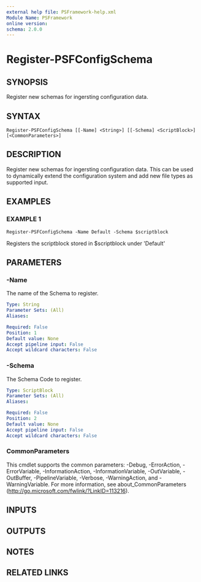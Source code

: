 ```yaml
---
external help file: PSFramework-help.xml
Module Name: PSFramework
online version:
schema: 2.0.0
---
```


# Register-PSFConfigSchema

## SYNOPSIS
Register new schemas for ingersting configuration data.

## SYNTAX

```
Register-PSFConfigSchema [[-Name] <String>] [[-Schema] <ScriptBlock>] [<CommonParameters>]
```

## DESCRIPTION
Register new schemas for ingersting configuration data.
This can be used to dynamically extend the configuration system and add new file types as supported input.

## EXAMPLES

### EXAMPLE 1
```
Register-PSFConfigSchema -Name Default -Schema $scriptblock
```

Registers the scriptblock stored in $scriptblock under 'Default'

## PARAMETERS

### -Name
The name of the Schema to register.

```yaml
Type: String
Parameter Sets: (All)
Aliases:

Required: False
Position: 1
Default value: None
Accept pipeline input: False
Accept wildcard characters: False
```

### -Schema
The Schema Code to register.

```yaml
Type: ScriptBlock
Parameter Sets: (All)
Aliases:

Required: False
Position: 2
Default value: None
Accept pipeline input: False
Accept wildcard characters: False
```

### CommonParameters
This cmdlet supports the common parameters: -Debug, -ErrorAction, -ErrorVariable, -InformationAction, -InformationVariable, -OutVariable, -OutBuffer, -PipelineVariable, -Verbose, -WarningAction, and -WarningVariable. For more information, see about_CommonParameters (http://go.microsoft.com/fwlink/?LinkID=113216).

## INPUTS

## OUTPUTS

## NOTES

## RELATED LINKS
